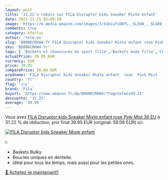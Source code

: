 ```yaml
---
layout: post
title: '31.22 % rabais sur FILA Disruptor kids Sneaker Mixte enfant'
date: 2021-11-25 05:09:39
image: 'https://m.media-amazon.com/images/I/41biv7cDNfL._SL500_._SL400_.jpg'
comments: true
category: ofertas
author: 'tole.es'
slug: 'B08N6CRKW4-fr FILA Disruptor kids Sneaker Mixte enfant rose Pink Mist 36 EU'
sku: 'B08N6CRKW4-fr'
tags: [ 'Baskets et chaussures de sport fille','Baskets mode fille','Chaussures','Chaussures et Sacs','Chaussures fille','fila', ]
actualPrice: 39.95 EUR
currency: EUR
price: 39.95
comparePrice: 58.08 EUR
prodname: 'FILA Disruptor kids Sneaker Mixte enfant  rose  Pink Mist   36 EU'
country: 'fr'
flag: '🇫🇷'
brand: 'Fila'
buyurl: 'https://www.amazon.fr/dp/B08N6CRKW4/?tag=tolees0d-21'
descuento: '31.22'
average: '39.95'
---
```


Vous avez [FILA Disruptor kids Sneaker Mixte enfant  rose  Pink Mist   36 EU](https://www.amazon.fr/dp/B08N6CRKW4/?tag=tolees0d-21)  à  31.22 % de réduction, prix final  39.95 EUR (original: 58.08 EUR) ici:

[![FILA Disruptor kids Sneaker Mixte enfant](https://m.media-amazon.com/images/I/41biv7cDNfL._SL500_._SL400_.jpg)](https://www.amazon.fr/dp/B08N6CRKW4/?tag=tolees0d-21)

ℹ️:

- Baskets Bulky
- Boucles uniques en dentelle.
- Idéal pour tous les temps, mais aussi pour les petites ones.

[🛒 Achetez-le maintenant!!](https://www.amazon.fr/dp/B08N6CRKW4/?tag=tolees0d-21)
